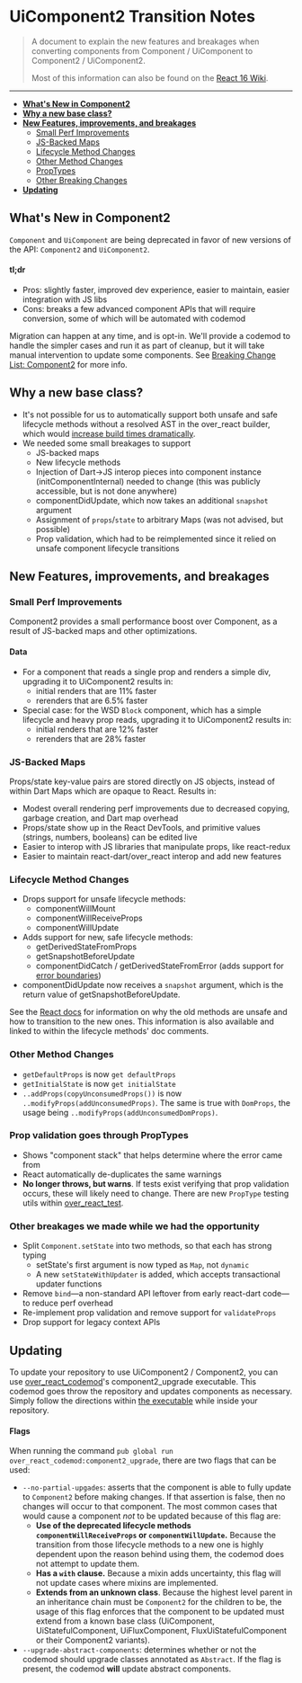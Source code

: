 # UiComponent2 Transition Notes
> A document to explain the new features and breakages when converting components from Component / UiComponent to 
Component2 / UiComponent2.
>
> Most of this information can also be found on the [React 16 Wiki](https://wiki.atl.workiva.net/display/CP/What%27s+new+in+Component2).
---
* __[What's New in Component2](#whats-new-in-component2)__
* __[Why a new base class?](#why-a-new-base-class)__
* __[New Features, improvements, and breakages](#new-features-improvements-and-breakages)__
    * [Small Perf Improvements](#small-perf-improvements)
    * [JS-Backed Maps](#js-backed-maps)
    * [Lifecycle Method Changes](#lifecycle-method-changes)
    * [Other Method Changes](#other-method-changes)
    * [PropTypes](#prop-validation-goes-through-proptypes)
    * [Other Breaking Changes](#other-breakages-we-made-while-we-had-the-opportunity)
* __[Updating](#updating)__
## What's New in Component2
`Component` and `UiComponent` are being deprecated in favor of new versions of the API: `Component2` and `UiComponent2`.

#### tl;dr

- Pros: slightly faster, improved dev experience, easier to maintain, easier integration with JS libs
- Cons: breaks a few advanced component APIs that will require conversion, some of which will be automated with codemod

Migration can happen at any time, and is opt-in. We'll provide a codemod to handle the simpler cases and run it as 
part of cleanup, but it will take manual intervention to update some components. See [Breaking Change List: 
Component2](https://wiki.atl.workiva.net/display/CP/Breaking+change+list) for more info.

## Why a new base class?
- It's not possible for us to automatically support both unsafe and safe lifecycle methods without a resolved AST in 
the over_react builder, which would [increase build times dramatically](https://jira.atl.workiva.net/okta_login.jsp?RelayState=https%3A%2F%2Fjira.atl.workiva.net%2Fbrowse%2FCPLAT-5152).
- We needed some small breakages to support
  - JS-backed maps
  - New lifecycle methods
  - Injection of Dart->JS interop pieces into component instance (initComponentInternal) needed to change (this was 
 publicly accessible, but is not done anywhere)
  - componentDidUpdate, which now takes an additional `snapshot` argument
  - Assignment of `props`/`state` to arbitrary Maps (was not advised, but possible)
  - Prop validation, which had to be reimplemented since it relied on unsafe component lifecycle transitions

## New Features, improvements, and breakages

### Small Perf Improvements
Component2 provides a small performance boost over Component, as a result of JS-backed maps and other optimizations.

#### Data
- For a component that reads a single prop and renders a simple div, upgrading it to UiComponent2 results in:
  - initial renders that are 11% faster
  - rerenders that are 6.5% faster
- Special case: for the WSD `Block` component, which has a simple lifecycle and heavy prop reads, upgrading it to 
UiComponent2 results in:
  - initial renders that are 12% faster
  - rerenders that are 28% faster
  
  
### JS-Backed Maps
Props/state key-value pairs are stored directly on JS objects, instead of within Dart Maps which are opaque to React. Results in:

- Modest overall rendering perf improvements due to decreased copying, garbage creation, and Dart map overhead
- Props/state show up in the React DevTools, and primitive values (strings, numbers, booleans) can be edited live
- Easier to interop with JS libraries that manipulate props, like react-redux
- Easier to maintain react-dart/over_react interop and add new features

### Lifecycle Method Changes

- Drops support for unsafe lifecycle methods:
  - componentWillMount
  - componentWillReceiveProps
  - componentWillUpdate
- Adds support for new, safe lifecycle methods:
  - getDerivedStateFromProps
  - getSnapshotBeforeUpdate
  - componentDidCatch / getDerivedStateFromError (adds support for [error boundaries](https://reactjs.org/docs/error-boundaries.html))
- componentDidUpdate now receives a `snapshot` argument, which is the return value of getSnapshotBeforeUpdate.
  
See the [React docs](https://reactjs.org/docs/react-component.html#the-component-lifecycle) for information on why the old methods are unsafe and how to transition to the new ones. This 
information is also available and linked to within the lifecycle methods' doc comments.

### Other Method Changes
- `getDefaultProps` is now `get defaultProps`
- `getInitialState` is now `get initialState`
- `..addProps(copyUnconsumedProps())` is now `..modifyProps(addUnconsumedProps)`. The same is true with `DomProps`, 
the usage being `..modifyProps(addUnconsumedDomProps)`.

### Prop validation goes through PropTypes
- Shows "component stack" that helps determine where the error came from
- React automatically de-duplicates the same warnings
- __No longer throws, but warns__. If tests exist verifying that prop validation occurs, these will likely need to 
change. There are new `PropType` testing utils within [over_react_test](https://github.com/Workiva/over_react_test).

### Other breakages we made while we had the opportunity
- Split `Component.setState` into two methods, so that each has strong typing 
  - setState's first argument is now typed as `Map`, not `dynamic`
  - A new `setStateWithUpdater` is added, which accepts transactional updater functions
- Remove `bind`—a non-standard API leftover from early react-dart code—to reduce perf overhead
- Re-implement prop validation and remove support for `validateProps`
- Drop support for legacy context APIs

## Updating

To update your repository to use UiComponent2 / Component2, you can use 
[over_react_codemod](https://github.com/Workiva/over_react_codemod)'s component2_upgrade executable. This codemod 
goes throw the repository and updates components as necessary. Simply follow the directions within 
[the executable](https://github.com/Workiva/over_react_codemod/blob/master/lib/src/executables/component2_upgrade.dart#L30)
while inside your repository.

#### Flags

When running the command `pub global run over_react_codemod:component2_upgrade`, there are two flags that can be used:
- `--no-partial-upgades`: asserts that the component is able to fully update to `Component2` 
before making changes. If that assertion is false, then no changes will occur to that component. The most common cases 
that would cause a component _not_ to be updated because of this flag are:
  - **Use of the deprecated lifecycle methods `componentWillReceiveProps` or `componentWillUpdate`.** Because the 
  transition from those lifecycle methods to a new one is highly dependent upon the reason behind using them, the 
  codemod does not attempt to update them.
  - **Has a `with` clause.** Because a mixin adds uncertainty, this flag will not update cases where mixins are 
  implemented.
  - **Extends from an unknown class**. Because the highest level parent in an inheritance chain must be 
  `Component2` for the children to be, the usage of this flag enforces that the component to be updated must extend 
  from a known base class (UiComponent, UiStatefulComponent, UiFluxComponent, FluxUiStatefulComponent or their 
  Component2 variants).
- `--upgrade-abstract-components`: determines whether or not the codemod should upgrade classes annotated as 
`Abstract`. If the flag is present, the codemod **will** update abstract components. 